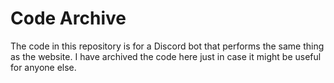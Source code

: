 # Code Archive

The code in this repository is for a Discord bot that performs the same thing as the website. I have archived the code here just in case it might be useful for anyone else.